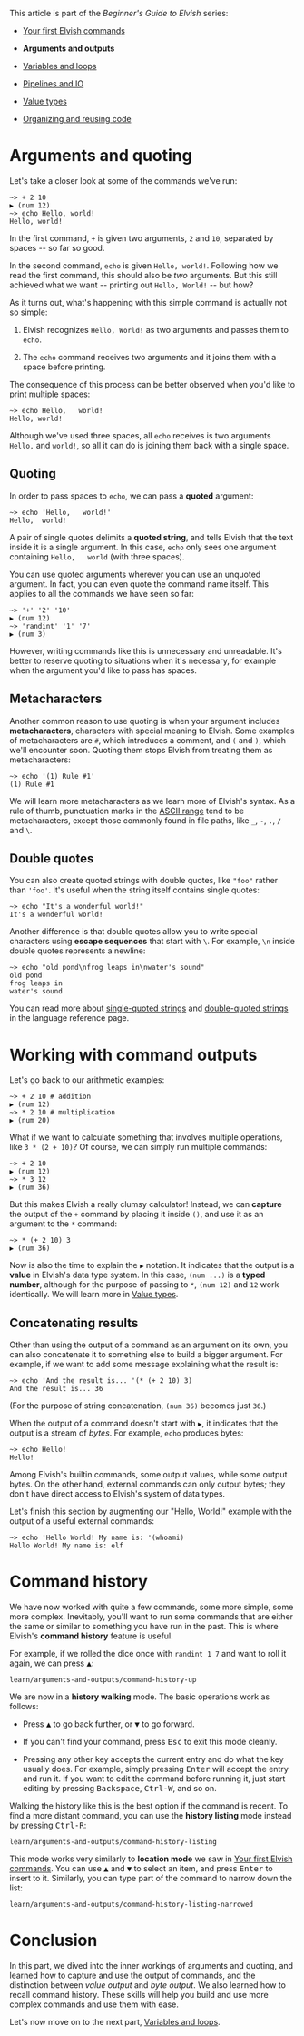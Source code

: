 <!-- toc number-sections -->

This article is part of the *Beginner's Guide to Elvish* series:

-   [Your first Elvish commands](first-commands.html)

-   **Arguments and outputs**

-   [Variables and loops](variables-and-loops.html)

-   [Pipelines and IO](pipelines-and-io.html)

-   [Value types](value-types.html)

-   [Organizing and reusing code](organizing-and-reusing-code.html)

# Arguments and quoting

Let's take a closer look at some of the commands we've run:

```elvish-transcript Terminal - elvish
~> + 2 10
▶ (num 12)
~> echo Hello, world!
Hello, world!
```

In the first command, `+` is given two arguments, `2` and `10`, separated by
spaces -- so far so good.

In the second command, `echo` is given `Hello, world!`. Following how we read
the first command, this should also be *two* arguments. But this still achieved
what we want -- printing out `Hello, World!` -- but how?

As it turns out, what's happening with this simple command is actually not so
simple:

1.  Elvish recognizes `Hello, World!` as two arguments and passes them to
    `echo`.

2.  The `echo` command receives two arguments and it joins them with a space
    before printing.

The consequence of this process can be better observed when you'd like to print
multiple spaces:

```elvish-transcript Terminal - elvish
~> echo Hello,   world!
Hello, world!
```

Although we've used three spaces, all `echo` receives is two arguments `Hello,`
and `world!`, so all it can do is joining them back with a single space.

## Quoting

In order to pass spaces to `echo`, we can pass a **quoted** argument:

```elvish-transcript Terminal - elvish
~> echo 'Hello,   world!'
Hello,  world!
```

A pair of single quotes delimits a **quoted string**, and tells Elvish that the
text inside it is a single argument. In this case, `echo` only sees one argument
containing <code>Hello,&nbsp;&nbsp;&nbsp;world</code> (with three spaces).

You can use quoted arguments wherever you can use an unquoted argument. In fact,
you can even quote the command name itself. This applies to all the commands we
have seen so far:

```elvish-transcript Terminal - elvish
~> '+' '2' '10'
▶ (num 12)
~> 'randint' '1' '7'
▶ (num 3)
```

However, writing commands like this is unnecessary and unreadable. It's better
to reserve quoting to situations when it's necessary, for example when the
argument you'd like to pass has spaces.

## Metacharacters

Another common reason to use quoting is when your argument includes
**metacharacters**, characters with special meaning to Elvish. Some examples of
metacharacters are `#`, which introduces a comment, and `(` and `)`, which we'll
encounter soon. Quoting them stops Elvish from treating them as metacharacters:

```elvish-transcript Terminal - elvish
~> echo '(1) Rule #1'
(1) Rule #1
```

We will learn more metacharacters as we learn more of Elvish's syntax. As a rule
of thumb, punctuation marks in the
[ASCII range](https://en.wikipedia.org/wiki/ASCII#Character_set) tend to be
metacharacters, except those commonly found in file paths, like `_`, `-`, `.`,
`/` and `\`.

## Double quotes

You can also create quoted strings with double quotes, like `"foo"` rather than
`'foo'`. It's useful when the string itself contains single quotes:

```elvish-transcript Terminal - elvish
~> echo "It's a wonderful world!"
It's a wonderful world!
```

Another difference is that double quotes allow you to write special characters
using **escape sequences** that start with `\`. For example, `\n` inside double
quotes represents a newline:

```elvish-transcript Terminal - elvish
~> echo "old pond\nfrog leaps in\nwater's sound"
old pond
frog leaps in
water's sound
```

You can read more about
[single-quoted strings](../ref/language.html#single-quoted-string) and
[double-quoted strings](../ref/language.html#double-quoted-string) in the
language reference page.

# Working with command outputs

Let's go back to our arithmetic examples:

```elvish-transcript Terminal - elvish
~> + 2 10 # addition
▶ (num 12)
~> * 2 10 # multiplication
▶ (num 20)
```

What if we want to calculate something that involves multiple operations, like
`3 * (2 + 10)`? Of course, we can simply run multiple commands:

```elvish-transcript Terminal - elvish
~> + 2 10
▶ (num 12)
~> * 3 12
▶ (num 36)
```

But this makes Elvish a really clumsy calculator! Instead, we can **capture**
the output of the `+` command by placing it inside `()`, and use it as an
argument to the `*` command:

```elvish-transcript Terminal - elvish
~> * (+ 2 10) 3
▶ (num 36)
```

Now is also the time to explain the `▶` notation. It indicates that the output
is a **value** in Elvish's data type system. In this case, `(num ...)` is a
**typed number**, although for the purpose of passing to `*`, `(num 12)` and
`12` work identically. We will learn more in [Value types](value-types.html).

## Concatenating results

Other than using the output of a command as an argument on its own, you can also
concatenate it to something else to build a bigger argument. For example, if we
want to add some message explaining what the result is:

```elvish-transcript Terminal - elvish
~> echo 'And the result is... '(* (+ 2 10) 3)
And the result is... 36
```

(For the purpose of string concatenation, `(num 36)` becomes just `36`.)

When the output of a command doesn't start with `▶`, it indicates that the
output is a stream of *bytes*. For example, `echo` produces bytes:

```elvish-transcript Terminal - elvish
~> echo Hello!
Hello!
```

Among Elvish's builtin commands, some output values, while some output bytes. On
the other hand, external commands can only output bytes; they don't have direct
access to Elvish's system of data types.

Let's finish this section by augmenting our "Hello, World!" example with the
output of a useful external commands:

```elvish-transcript Terminal - elvish
~> echo 'Hello World! My name is: '(whoami)
Hello World! My name is: elf
```

# Command history

We have now worked with quite a few commands, some more simple, some more
complex. Inevitably, you'll want to run some commands that are either the same
or similar to something you have run in the past. This is where Elvish's
**command history** feature is useful.

For example, if we rolled the dice once with `randint 1 7` and want to roll it
again, we can press <kbd>▲</kbd>:

```ttyshot Terminal - elvish
learn/arguments-and-outputs/command-history-up
```

We are now in a **history walking** mode. The basic operations work as follows:

-   Press <kbd>▲</kbd> to go back further, or <kbd>▼</kbd> to go forward.

-   If you can't find your command, press <kbd>Esc</kbd> to exit this mode
    cleanly.

-   Pressing any other key accepts the current entry and do what the key usually
    does. For example, simply pressing <kbd>Enter</kbd> will accept the entry
    and run it. If you want to edit the command before running it, just start
    editing by pressing <kbd>Backspace</kbd>, <kbd>Ctrl-W</kbd>, and so on.

Walking the history like this is the best option if the command is recent. To
find a more distant command, you can use the **history listing** mode instead by
pressing <kbd>Ctrl-R</kbd>:

```ttyshot Terminal - elvish
learn/arguments-and-outputs/command-history-listing
```

This mode works very similarly to **location mode** we saw in
[Your first Elvish commands](first-commands.html). You can use <kbd>▲</kbd> and
<kbd>▼</kbd> to select an item, and press <kbd>Enter</kbd> to insert to it.
Similarly, you can type part of the command to narrow down the list:

```ttyshot Terminal - elvish
learn/arguments-and-outputs/command-history-listing-narrowed
```

# Conclusion

In this part, we dived into the inner workings of arguments and quoting, and
learned how to capture and use the output of commands, and the distinction
between *value output* and *byte output*. We also learned how to recall command
history. These skills will help you build and use more complex commands and use
them with ease.

Let's now move on to the next part,
[Variables and loops](variables-and-loops.html).
